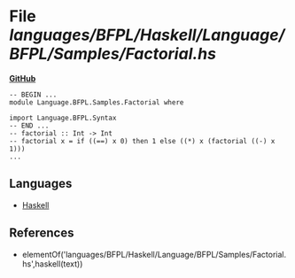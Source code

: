 # File _languages/BFPL/Haskell/Language/BFPL/Samples/Factorial.hs_
**[GitHub](https://github.com/softlang/yas/blob/master/languages/BFPL/Haskell/Language/BFPL/Samples/Factorial.hs)**
```
-- BEGIN ...
module Language.BFPL.Samples.Factorial where

import Language.BFPL.Syntax
-- END ...
-- factorial :: Int -> Int
-- factorial x = if ((==) x 0) then 1 else ((*) x (factorial ((-) x 1)))
...
```

## Languages
* [Haskell](../languages/Haskell.md)

## References
* elementOf('languages/BFPL/Haskell/Language/BFPL/Samples/Factorial.hs',haskell(text))
